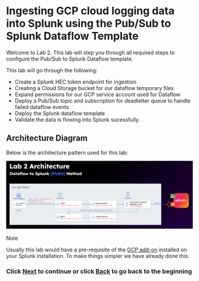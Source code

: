 # Ingesting GCP cloud logging data into Splunk using the Pub/Sub to Splunk Dataflow Template 
Welcome to Lab 2. This lab will step you through all required steps to configure the Pub/Sub to Splunk Dataflow template.

This lab will go through the following: 
- Create a Splunk HEC token endpoint for ingestion
- Creating a Cloud Storage bucket for our dataflow temporary files
- Expand permissions for our GCP service account used for Dataflow
- Deploy a Pub/Sub topic and subscription for deadletter queue to handle failed dataflow events
- Deploy the Splunk dataflow template
- Validate the data is flowing into Splunk sucessfully. 

## Architecture Diagram
Below is the architecture pattern used for this lab:

![image_tag](/static/Lab2_dataflow/lab2_architecture.png) 


>[!NOTE]
>Usually this lab would have a pre-requisite of the <a>[GCP add-on](https://splunkbase.splunk.com/app/3088)</a> installed on your Splunk installation. To make things simpler we have already done this. 


### Click <a>[Next](/content/Lab2_dataflow/lab_2_dataflow.en.md)</a> to continue or click <a>[Back](/content/README.md) to go back to the beginning</a>